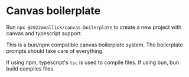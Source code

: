 # Canvas boilerplate

Run `npx @2022amallick/canvas-boilerplate` to create a new project with canvas and typescript support.

This is a bun/npm compatible canvas boilerplate system. The boilerplate prompts should take care of everything.

If using npm, typescript's `tsc` is used to compile files. If using bun, bun build compiles files.

